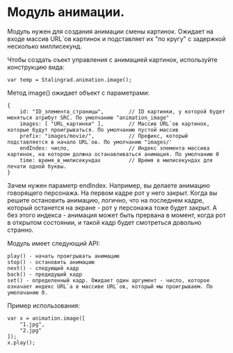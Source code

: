 # Модуль анимации.
Модуль нужен для создания анимации смены картинок. Ожидает на входе массив URL`ов картинок и подставляет их "по кругу" с задержкой несколько миллисекунд.

Чтобы создать оъект управления с анимацией картинок, используйте конструкцию вида:
<pre><code>var temp = Stalingrad.animation.image();</code></pre>

Метод image() ожидает объект с параметрами:
<pre><code>{
    id: "ID_элемента_страницы",        // ID картинки, у которой будет меняться атрибут SRC. По умолчанию "animation_image"
    images: [ "URL_картинки" ],        // Массив URL`ов картинок, которые будут проигрываться. По умолчанию пустой массив
    prefix: "images/movie/",           // Префикс, который подставляется в начало URL`ов. По умолчанию "images/'
    endIndex: число,                   // Индекс элемента массива картинок, на котором должна останавливаться анимация. По умолчанию 0
    time: время_в_милисекундах         // Время в милисекундах для печати одной буквы.
}</code></pre>

Зачем нужен параметр endIndex.
Например, вы делаете анимацию говорящего персонажа. На первом кадре рот у него закрыт. Когда вы решите остановить анимацию, логично, что на последнем кадре, который останется на экране - рот у персонажа тоже будет закрыт. А без этого индекса - анимация может быть прервана в момент, когда рот в открытом состоянии, и такой кадр будет смотреться довольно странно.

Модуль имеет следующий API:
<pre><code>play() - начать проигрывать анимацию
stop() - остановить анимацию
next() - следующий кадр
back() - предидущий кадр
set() - определенный кадр. Ожидает один аргумент - число, которое означает индекс URL`а в массиве URL`ов, который мы проигрываем. По умолачанию 0.</code></pre>

Пример использования:
<pre><code>var x = animation.image([
    "1.jpg",
    "2.jpg"
]);
x.play();</code></pre>
